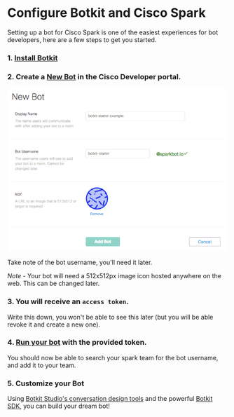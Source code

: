 # Configure Botkit and Cisco Spark

Setting up a bot for Cisco Spark is one of the easiest experiences for bot developers, here are a few steps to get you started.

### 1. [Install Botkit](https://github.com/howdyai/botkit/blob/master/docs/readme-ciscospark.md#getting-started)

### 2. Create a [New Bot](https://developer.ciscospark.com/add-bot.html) in the Cisco Developer portal. 

![Add a bot](IMG/cisco_add.png)

Take note of the bot username, you'll need it later.

*Note* - Your bot will need a 512x512px image icon hosted anywhere on the web. This can be changed later.

### 3. You will receive an `access token`.
Write this down, you won't be able to see this later (but you will be able revoke it and create a new one).
### 4. [Run your bot](https://github.com/howdyai/botkit/blob/master/docs/readme-ciscospark.md#getting-started) with the provided token. 
You should now be able to search your spark team for the bot username, and add it to your team.

### 5. Customize your Bot

Using [Botkit Studio's conversation design tools](https://studio.botkit.ai) and the powerful [Botkit SDK](https://github.com/howdyai/botkit), you can build your dream bot!
